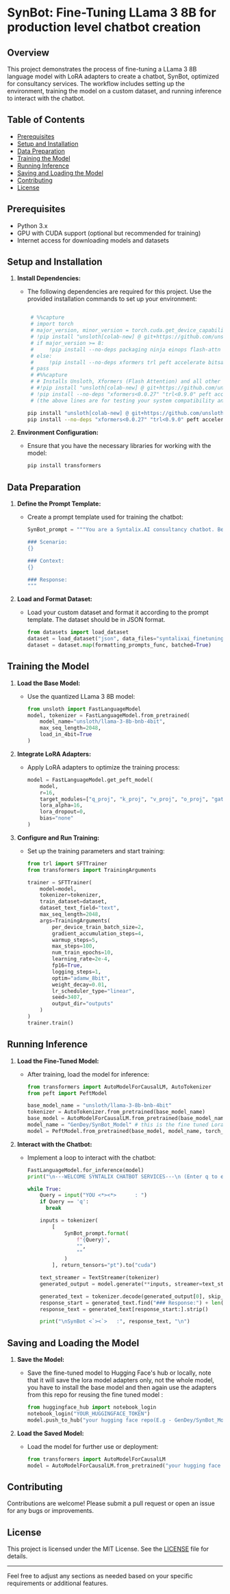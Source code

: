 # SynBot: Fine-Tuning LLama 3 8B for production level chatbot creation

## Overview

This project demonstrates the process of fine-tuning a LLama 3 8B language model with LoRA adapters to create a chatbot, SynBot, optimized for consultancy services. The workflow includes setting up the environment, training the model on a custom dataset, and running inference to interact with the chatbot.

## Table of Contents

- [Prerequisites](#prerequisites)
- [Setup and Installation](#setup-and-installation)
- [Data Preparation](#data-preparation)
- [Training the Model](#training-the-model)
- [Running Inference](#running-inference)
- [Saving and Loading the Model](#saving-and-loading-the-model)
- [Contributing](#contributing)
- [License](#license)

## Prerequisites

- Python 3.x
- GPU with CUDA support (optional but recommended for training)
- Internet access for downloading models and datasets

## Setup and Installation

1. **Install Dependencies:**
   - The following dependencies are required for this project. Use the provided installation commands to set up your environment:
     ```bash
     
      # %%capture
      # import torch
      # major_version, minor_version = torch.cuda.get_device_capability()
      # !pip install "unsloth[colab-new] @ git+https://github.com/unslothai/unsloth.git"
      # if major_version >= 8:
      #     !pip install --no-deps packaging ninja einops flash-attn xformers trl peft accelerate bitsandbytes
      # else:
      #     !pip install --no-deps xformers trl peft accelerate bitsandbytes
      # pass
      # #%%capture
      # # Installs Unsloth, Xformers (Flash Attention) and all other packages!
      # #!pip install "unsloth[colab-new] @ git+https://github.com/unslothai/unsloth.git"
      # !pip install --no-deps "xformers<0.0.27" "trl<0.9.0" peft accelerate bitsandbytes
      # (the above lines are for testing your system compatibility and installing the best resources ad optimizing it if using in colab )
     
     pip install "unsloth[colab-new] @ git+https://github.com/unslothai/unsloth.git"
     pip install --no-deps "xformers<0.0.27" "trl<0.9.0" peft accelerate bitsandbytes
     ```

2. **Environment Configuration:**
   - Ensure that you have the necessary libraries for working with the model:
     ```bash
     pip install transformers
     ```

## Data Preparation

1. **Define the Prompt Template:**
   - Create a prompt template used for training the chatbot:
     ```python
     SynBot_prompt = """You are a Syntalix.AI consultancy chatbot. Below is a scenario describing a visitor's query, paired with some context. Write a response that appropriately addresses the visitor's needs.

     ### Scenario:
     {}

     ### Context:
     {}

     ### Response:
     """
     ```

2. **Load and Format Dataset:**
   - Load your custom dataset and format it according to the prompt template. The dataset should be in JSON format.
     ```python
     from datasets import load_dataset
     dataset = load_dataset("json", data_files="syntalixai_finetuning_data.json", split="train")
     dataset = dataset.map(formatting_prompts_func, batched=True)
     ```

## Training the Model

1. **Load the Base Model:**
   - Use the quantized LLama 3 8B model:
     ```python
     from unsloth import FastLanguageModel
     model, tokenizer = FastLanguageModel.from_pretrained(
         model_name="unsloth/llama-3-8b-bnb-4bit",
         max_seq_length=2048,
         load_in_4bit=True
     )
     ```

2. **Integrate LoRA Adapters:**
   - Apply LoRA adapters to optimize the training process:
     ```python
     model = FastLanguageModel.get_peft_model(
         model,
         r=16,
         target_modules=["q_proj", "k_proj", "v_proj", "o_proj", "gate_proj", "up_proj", "down_proj"],
         lora_alpha=16,
         lora_dropout=0,
         bias="none"
     )
     ```

3. **Configure and Run Training:**
   - Set up the training parameters and start training:
     ```python
     from trl import SFTTrainer
     from transformers import TrainingArguments

     trainer = SFTTrainer(
         model=model,
         tokenizer=tokenizer,
         train_dataset=dataset,
         dataset_text_field="text",
         max_seq_length=2048,
         args=TrainingArguments(
             per_device_train_batch_size=2,
             gradient_accumulation_steps=4,
             warmup_steps=5,
             max_steps=100,
             num_train_epochs=10,
             learning_rate=2e-4,
             fp16=True,
             logging_steps=1,
             optim="adamw_8bit",
             weight_decay=0.01,
             lr_scheduler_type="linear",
             seed=3407,
             output_dir="outputs"
         )
     )
     trainer.train()
     ```

## Running Inference

1. **Load the Fine-Tuned Model:**
   - After training, load the model for inference:
     ```python
     from transformers import AutoModelForCausalLM, AutoTokenizer
     from peft import PeftModel

     base_model_name = "unsloth/llama-3-8b-bnb-4bit"
     tokenizer = AutoTokenizer.from_pretrained(base_model_name)
     base_model = AutoModelForCausalLM.from_pretrained(base_model_name, torch_dtype=torch.float16, low_cpu_mem_usage=True)
     model_name = "GenDey/SynBot_Model" # this is the fine tuned Lora_adapters for the model I uploaded on hugging face link - https://huggingface.co/GenDey/SynBot_Model/tree/main 
     model = PeftModel.from_pretrained(base_model, model_name, torch_dtype=torch.float16)
     ```

2. **Interact with the Chatbot:**
   - Implement a loop to interact with the chatbot:
     ```python
     FastLanguageModel.for_inference(model)
     print("\n---WELCOME SYNTALIX CHATBOT SERVICES---\n (Enter q to exit)\n")

     while True:
         Query = input("YOU <*><*>      : ")
         if Query == 'q':
           break

         inputs = tokenizer(
             [
                 SynBot_prompt.format(
                     f"{Query}",
                     "",
                     ""
                 )
             ], return_tensors="pt").to("cuda")

         text_streamer = TextStreamer(tokenizer)
         generated_output = model.generate(**inputs, streamer=text_streamer, max_new_tokens=200, use_cache=True)

         generated_text = tokenizer.decode(generated_output[0], skip_special_tokens=True)
         response_start = generated_text.find("### Response:") + len("### Response:")
         response_text = generated_text[response_start:].strip()

         print("\nSynBot <`><`>   :", response_text, "\n")
     ```

## Saving and Loading the Model

1. **Save the Model:**
   - Save the fine-tuned model to Hugging Face's hub or locally, note that it will save the lora model adapters only, not the whole model, you have to install the base model and then again use the adapters from this repo for reusing the fine tuned model :
     ```python
     from huggingface_hub import notebook_login
     notebook_login("YOUR_HUGGINGFACE_TOKEN")
     model.push_to_hub("your hugging face repo(E.g - GenDey/SynBot_Model", token="YOUR_HUGGINGFACE_TOKEN")
     ```

2. **Load the Saved Model:**
   - Load the model for further use or deployment:
     ```python
     from transformers import AutoModelForCausalLM
     model = AutoModelForCausalLM.from_pretrained("your hugging face repo", low_cpu_mem_usage=False)
     ```

## Contributing

Contributions are welcome! Please submit a pull request or open an issue for any bugs or improvements.

## License

This project is licensed under the MIT License. See the [LICENSE](LICENSE) file for details.

---

Feel free to adjust any sections as needed based on your specific requirements or additional features.
